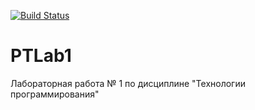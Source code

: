 [![Build Status](https://app.travis-ci.com/ElenaSafonova/PTLab1.svg?branch=main)](https://app.travis-ci.com/ElenaSafonova/PTLab1)
# PTLab1
Лабораторная работа № 1 по дисциплине "Технологии программирования"
